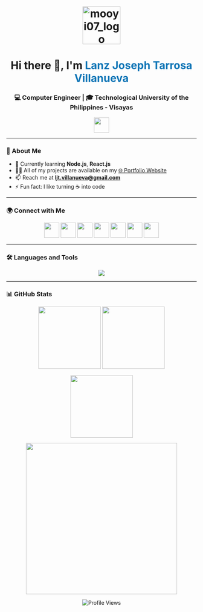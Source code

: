 <!-- Profile Header -->
<h1 align="center">
  <img src="https://mooyi.pages.dev/assets/logo.webp" width="100" alt="mooyi07_logo" />
</h1>

<h1 align="center">Hi there 👋, I'm <span style="color:#0e75b6">Lanz Joseph Tarrosa Villanueva</span></h1>
<h3 align="center">💻 Computer Engineer | 🎓 Technological University of the Philippines - Visayas</h3>

<p align="center">
  <img src="https://media.giphy.com/media/hvRJCLFzcasrR4ia7z/giphy.gif" width="40px"/>
</p>

---

### 🚀 About Me  
- 🌱 Currently learning **Node.js**, **React.js**  
- 👨‍💻 All of my projects are available on my [🌐 Portfolio Website](https://mooyi.pages.dev/)  
- 📫 Reach me at **ljt.villanueva@gmail.com**  
- ⚡ Fun fact: I like turning ☕ into code  

---

### 🌍 Connect with Me  
<p align="center">
  <a href="https://twitter.com/mooyi07"><img src="https://img.shields.io/badge/Twitter-1DA1F2?style=for-the-badge&logo=twitter&logoColor=white" width="40"/></a>
  <a href="https://linkedin.com/in/ljtv"><img src="https://img.shields.io/badge/LinkedIn-0e76a8?style=for-the-badge&logo=linkedin&logoColor=white" width="40"/></a>
  <a href="https://stackoverflow.com/users/21984090"><img src="https://img.shields.io/badge/StackOverflow-FE7A16?style=for-the-badge&logo=stackoverflow&logoColor=white" width="40"/></a>
  <a href="https://fb.com/mooyi07"><img src="https://img.shields.io/badge/Facebook-1877F2?style=for-the-badge&logo=facebook&logoColor=white" width="40"/></a>
  <a href="https://instagram.com/lanz_mooyi"><img src="https://img.shields.io/badge/Instagram-E4405F?style=for-the-badge&logo=instagram&logoColor=white" width="40"/></a>
  <a href="https://www.youtube.com/@lanzjosephvillanueva5648"><img src="https://img.shields.io/badge/YouTube-FF0000?style=for-the-badge&logo=youtube&logoColor=white" width="40"/></a>
  <a href="https://www.hackerrank.com/mooyi07"><img src="https://img.shields.io/badge/HackerRank-2EC866?style=for-the-badge&logo=hackerrank&logoColor=white" width="40"/></a>
</p>

---

### 🛠️ Languages and Tools  
<p align="center">
  <img src="https://skillicons.dev/icons?i=html,css,js,react,nodejs,cpp,java,python,php,mysql,firebase,git,bootstrap,tailwind,figma,arduino" />
</p>

---

### 📊 GitHub Stats  
<p align="center">
  <img src="https://github-readme-stats.vercel.app/api?username=mooyi07&show_icons=true&theme=radical&hide_border=true" height="165"/>
  <img src="https://github-readme-stats.vercel.app/api/top-langs/?username=mooyi07&layout=compact&theme=radical&hide_border=true" height="165"/>
</p>

<p align="center">
  <img src="https://github-readme-streak-stats.herokuapp.com/?user=mooyi07&theme=radical&hide_border=true" height="165"/>
</p>
<p align="center">
  <img src="https://media.giphy.com/media/qgQUggAC3Pfv687qPC/giphy.gif" width="400"/>
</p>

<p align="center">
  <img src="https://komarev.com/ghpvc/?username=mooyi07&label=Profile%20views&color=0e75b6&style=flat-square" alt="Profile Views" />
</p>
